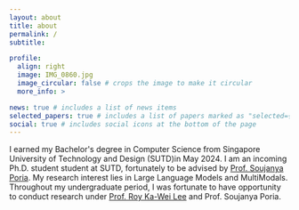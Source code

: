 ```yaml
---
layout: about
title: about
permalink: /
subtitle:

profile:
  align: right
  image: IMG_0860.jpg
  image_circular: false # crops the image to make it circular
  more_info: >

news: true # includes a list of news items
selected_papers: true # includes a list of papers marked as "selected={true}"
social: true # includes social icons at the bottom of the page
---
```


I earned my Bachelor's degree in Computer Science from Singapore University of Technology and Design (SUTD)in May 2024. I am an incoming Ph.D. student student at SUTD, fortunately to be advised by [Prof. Soujanya Poria](https://scholar.google.com/citations?user=oS6gRc4AAAAJ&hl=en). My research interest lies in Large Language Models and MultiModals. Throughout my undergraduate period, I was fortunate to have opportunity to conduct research under [Prof. Roy Ka-Wei Lee](https://scholar.google.com/citations?user=uQxdOlsAAAAJ&hl=en) and Prof. Soujanya Poria.
